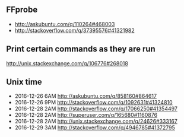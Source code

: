 
FFprobe
--------------------------------------
- http://askubuntu.com/q/110264#468003
- http://stackoverflow.com/q/37395576#41321982

Print certain commands as they are run
---------------------------------------------
http://unix.stackexchange.com/q/106776#268018

Unix time
--------------------------------------
- 2016-12-26 6AM http://askubuntu.com/q/858160#864617
- 2016-12-26 9PM http://stackoverflow.com/q/1092631#41324810
- 2016-12-28 2AM http://stackoverflow.com/q/17066250#41354497
- 2016-12-28 2AM http://superuser.com/q/165680#1160876
- 2016-12-28 2AM http://unix.stackexchange.com/q/24626#333167
- 2016-12-29 3AM http://stackoverflow.com/q/4946785#41372795
